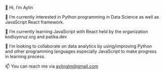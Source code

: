 👋 Hi, I’m Aylin

👀 I’m currently interested in Python programming in Data Science as well as JavaScript React framework.

🌱 I’m currently learning JavaScript with React held by the organization kodluyoruz.org and patika.dev

💞️ I’m looking to collaborate on data analytics by using/improving Python
        and other programming languages especially JavaScript to make progress in learning process.


📫  You can reach me via aylinglm@gmail.com
